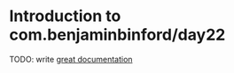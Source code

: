 # Introduction to com.benjaminbinford/day22

TODO: write [great documentation](http://jacobian.org/writing/what-to-write/)

